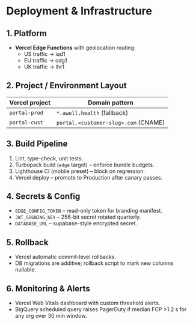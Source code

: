 # Deployment & Infrastructure

## 1. Platform
* **Vercel Edge Functions** with geolocation routing:
  * US traffic → iad1
  * EU traffic → cdg1
  * UK traffic → lhr1

## 2. Project / Environment Layout
| Vercel project | Domain pattern |
|----------------|----------------|
| `portal-prod`  | `*.awell.health` (fallback) |
| `portal-cust`  | `portal.<customer-slug>.com` (CNAME) |

## 3. Build Pipeline
1. Lint, type-check, unit tests.
2. Turbopack build (`edge` target) – enforce bundle budgets.
3. Lighthouse CI (mobile preset) – block on regression.
4. Vercel deploy – promote to Production after canary passes.

## 4. Secrets & Config
* `EDGE_CONFIG_TOKEN` – read-only token for branding manifest.
* `JWT_SIGNING_KEY` – 256-bit secret rotated quarterly.
* `DATABASE_URL` – supabase-style encrypted secret.

## 5. Rollback
* Vercel automatic commit-level rollbacks.
* DB migrations are additive; rollback script to mark new columns nullable.

## 6. Monitoring & Alerts
* Vercel Web Vitals dashboard with custom threshold alerts.
* BigQuery scheduled query raises PagerDuty if median FCP >1.2 s for any org over 30 min window.